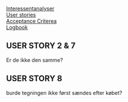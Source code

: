 [Interessentanalyser](doc/Interessentanalyser.md)  
[User stories](doc/UserStories/UserStories.md)  
[Acceptance Criterea](doc/AcceptanceCriterea.md)  
[Logbook](https://docs.google.com/document/d/1j6xWhhaFxy--SE4aU2HZkmTqlRthPjTvSHwIeVXonog/edit)

## **USER STORY 2 & 7**
Er de ikke den samme?

## **USER STORY 8**
burde tegningen ikke først sændes efter købet?
